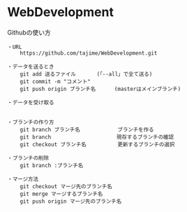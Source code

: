 # WebDevelopment
Githubの使い方

    ・URL
        https://github.com/tajime/WebDevelopment.git

    ・データを送るとき
        git add 送るファイル    　 (「--all」で全て送る)
        git commit -m "コメント" 
        git push origin ブランチ名      (masterはメインブランチ)

    ・データを受け取る
        
        
    ・ブランチの作り方
        git branch ブランチ名            ブランチを作る
        git branch                     現存するブランチの確認
        git checkout ブランチ名          更新するブランチの選択

    ・ブランチの削除
        git branch :ブランチ名
        
    ・マージ方法
        git checkout マージ先のブランチ名
        git merge マージするブランチ名
        git push origin マージ先のブランチ名